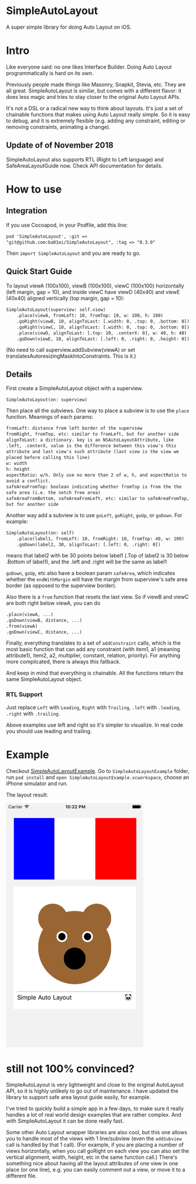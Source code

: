 SimpleAutoLayout
================

A super simple library for doing Auto Layout on iOS.

# Intro

Like everyone said: no one likes Interface Builder. Doing Auto Layout programmatically is hard on its own.

Previously people made things like Masonry, Snapkit, Stevia, etc. They are all great. SimpleAutoLayout is similar, but comes with a different flavor: it does less magic and tries to stay closer to the original Auto Layout APIs.

It's not a DSL or a radical new way to think about layouts. It's just a set of chainable functions that makes using Auto Layout really simple. So it is easy to debug, and it is extremely flexible (e.g. adding any constraint, editing or removing constraints, animating a change).

## Update of of November 2018

SimpleAutoLayout also supports RTL (Right to Left language) and SafeAreaLayoutGuide now. Check API documentation for details.

# How to use

## Integration

If you use Cocoapod, in your Podfile, add this line:

```
pod 'SimpleAutoLayout', :git => "git@github.com:ba01ei/SimpleAutoLayout", :tag => "0.3.0"
```

Then `import SimpleAutoLayout` and you are ready to go.


## Quick Start Guide

To layout viewA (100x100), viewB (100x100), viewC (100x100) horizontally (left margin, gap = 10), and inside viewC have viewD (40x40) and viewE (40x40) aligned vertically (top margin, gap = 10):

    SimpleAutoLayout(superview: self.view)
        .place(viewA, fromLeft: 10, fromTop: 10, w: 100, h: 100)
        .goRight(viewB, 10, alignToLast: [.width: 0, .top: 0, .bottom: 0])
        .goRight(viewC, 10, alignToLast: [.width: 0, .top: 0, .bottom: 0])
        .place(viewD, alignToLast: [.top: 10, .centerX: 0], w: 40, h: 40)
        .goDown(viewE, 10, alignToLast: [.left: 0, .right: 0, .height: 0])

(No need to call superview.addSubview(viewA) or set translatesAutoresizingMaskIntoConstraints. This is it.)

## Details

First create a SimpleAutoLayout object with a superview.

    SimpleAutoLayout(on: superview)

Then place all the subviews. One way to place a subview is to use the `place` function. Meanings of each params:

    fromLeft: distance from left border of the superview
    fromRight, fromTop, etc: similar to fromLeft, but for another side
    alignToLast: a dictionary. key is an NSAutoLayoutAttribute, like .left, .centerX, value is the difference between this view's this attribute and last view's such attribute (last view is the view we placed before calling this line)
    w: width
    h: height
    aspectRatio: w/h. Only use no more than 2 of w, h, and aspectRatio to avoid a conflict. 
    safeAreaFromTop: boolean indicating whether fromTop is from the the safe area (i.e. the notch free area)
    safeAreaFromBottom, safeAreaFromLeft, etc: similar to safeAreaFromTop, but for another side

Another way add a subview is to use `goLeft`, `goRight`, `goUp`, or `goDown`. For example:

    SimpleAutoLayout(on: self)
        .place(label1, fromLeft: 10, fromRight: 10, fromTop: 40, w: 100)
        .goDown(label2, 30, alignToLast: [.left: 0, .right: 0])

means that label2 with be 30 points below label1 (.Top of label2 is 30 below .Bottom of label1), and the .left and .right will be the same as label1

`goDown`, `goUp`, etc also have a boolean param `safeArea`, which indicates whether the `endWithMargin` will have the margin from superview's safe area border (as opposed to the superview border).

Also there is a `from` function that resets the last view. So if viewB and viewC are both right below viewA, you can do

    .place(viewA, ...)
    .goDown(viewB, distance, ...)
    .from(viewA)
    .goDown(viewC, distance, ...)

Finally, everything translates to a set of `addConstraint` calls, which is the most basic function that can add any constraint (with item1, a1 (meaning attribute1), item2, a2, multiplier, constant, relation, priority). For anything more complicated, there is always this fallback.

And keep in mind that everything is chainable. All the functions return the same SimpleAutoLayout object.

### RTL Support

Just replace `Left` with `Leading`, `Right` with `Trailing`, `.left` with `.leading`, `.right` with `.trailing`.

Above examples use left and right so it's simpler to visualize. In real code you should use leading and trailing.

# Example

Checkout [SimpleAutoLayoutExample](SimpleAutoLayoutExample/SimpleAutoLayoutExample/ViewController.swift). Go to `SimpleAutoLayoutExample` folder, run `pod install` and `open SimpleAutoLayoutExample.xcworkspace`, choose an iPhone simulator and run. 

The layout result:

![example.png](https://raw.githubusercontent.com/ba01ei/SimpleAutoLayout/master/example.png)


# still not 100% convinced?

SimpleAutoLayout is very lightweight and close to the original AutoLayout API, so it is highly unlikely to go out of maintenance. I have updated the library to support safe area layout guide easily, for example.

I've tried to quickly build a simple app in a few days, to make sure it really handles a lot of real world design examples that are rather complex. And with SimpleAutoLayout it can be done really fast.

Some other Auto Layout wrapper libraries are also cool, but this one allows you to handle most of the views with 1 line/subview (even the `addSubview` call is handled by that 1 call). (For example, if you are placing a number of views horizontally, when you call goRight on each view you can also set the vertical alignment, width, height, etc in the same function call.) There's something nice about having all the layout attributes of one view in one place (or one line), e.g. you can easily comment out a view, or move it to a different file.


